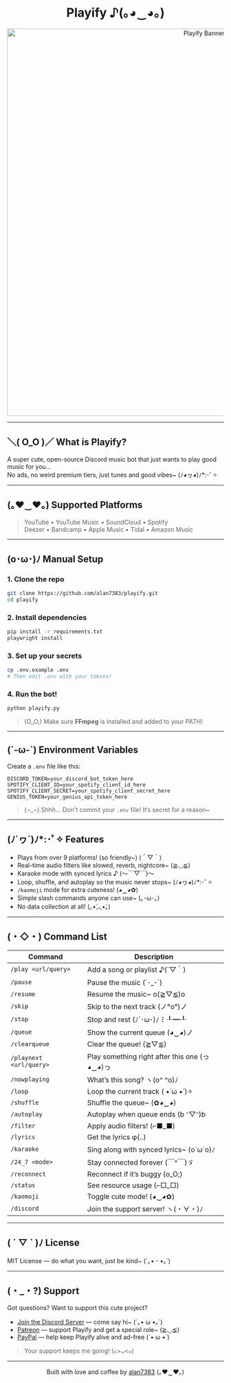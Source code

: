 <h1 align="center">Playify ♪(｡◕‿◕｡)</h1>

<p align="center">
  <img src="https://github.com/user-attachments/assets/5c1d5fba-3a34-4ffe-bd46-ef68e1175360" alt="Playify Banner" width="900">
</p>

---

## ＼( O_O )／ What is Playify?

A super cute, open-source Discord music bot that just wants to play good music for you...  
No ads, no weird premium tiers, just tunes and good vibes~ (ﾉ◕ヮ◕)ﾉ*:･ﾟ✧

---

## (｡♥‿♥｡) Supported Platforms

> YouTube • YouTube Music • SoundCloud • Spotify  
> Deezer • Bandcamp • Apple Music • Tidal • Amazon Music

---

## (o･ω･)ﾉ Manual Setup

### 1. Clone the repo
```bash
git clone https://github.com/alan7383/playify.git
cd playify
````

### 2. Install dependencies

```bash
pip install -r requirements.txt
playwright install
```

### 3. Set up your secrets

```bash
cp .env.example .env
# Then edit .env with your tokens!
```

### 4. Run the bot!

```bash
python playify.py
```

> (O\_O;) Make sure **FFmpeg** is installed and added to your PATH!

---

## (´-ω-\`) Environment Variables

Create a `.env` file like this:

```env
DISCORD_TOKEN=your_discord_bot_token_here
SPOTIFY_CLIENT_ID=your_spotify_client_id_here
SPOTIFY_CLIENT_SECRET=your_spotify_client_secret_here
GENIUS_TOKEN=your_genius_api_token_here
```

> (¬\_¬) Shhh... Don't commit your `.env` file! It’s secret for a reason\~

---

## (ﾉ´ヮ´)ﾉ\*:･ﾟ✧ Features

* Plays from over 9 platforms! (so friendly\~) (＾▽＾)
* Real-time audio filters like slowed, reverb, nightcore\~ (≧◡≦)
* Karaoke mode with synced lyrics ♪ (〜￣▽￣)〜
* Loop, shuffle, and autoplay so the music never stops\~ (ﾉ◕ヮ◕)ﾉ\*:･ﾟ✧
* `/kaomoji` mode for extra cuteness! (◕‿◕✿)
* Simple slash commands anyone can use\~ (｡･ω･｡)
* No data collection at all! (｡•́︿•̀｡)

---

## (・◇・) Command List

| Command                 | Description                                 |
| ----------------------- | ------------------------------------------- |
| `/play <url/query>`     | Add a song or playlist ♪(´▽｀)               |
| `/pause`                | Pause the music (´･\_･\`)                   |
| `/resume`               | Resume the music\~ o(≧▽≦)o                  |
| `/skip`                 | Skip to the next track (ノ°ο°)ノ              |
| `/stop`                 | Stop and rest (ﾉ´･ω･)ﾉ ﾐ ┸━┸                |
| `/queue`                | Show the current queue (◕‿◕)ノ               |
| `/clearqueue`           | Clear the queue! (≧▽≦)                      |
| `/playnext <url/query>` | Play something right after this one (っ◕‿◕)っ |
| `/nowplaying`           | What’s this song? ヽ(o^ ^o)ﾉ                 |
| `/loop`                 | Loop the current track ( •̀ ω •́ )✧         |
| `/shuffle`              | Shuffle the queue\~ (✿◕‿◕)                  |
| `/autoplay`             | Autoplay when queue ends (b ᵔ▽ᵔ)b           |
| `/filter`               | Apply audio filters! (⌐■\_■)                |
| `/lyrics`               | Get the lyrics φ(..)                        |
| `/karaoke`              | Sing along with synced lyrics\~ (o´ω\`o)ﾉ   |
| `/24_7 <mode>`          | Stay connected forever (￣^￣)ゞ               |
| `/reconnect`            | Reconnect if it’s buggy (o\_O;)             |
| `/status`               | See resource usage (⌐□\_□)                  |
| `/kaomoji`              | Toggle cute mode! (◕‿◕✿)                    |
| `/discord`              | Join the support server! ヽ(・∀・)ﾉ            |

---

## ( ´ ▽ \` )ﾉ License

MIT License — do what you want, just be kind\~ (´｡• ᵕ •｡\`)

---

## (・\_・?) Support

Got questions? Want to support this cute project?

* [Join the Discord Server](https://discord.gg/JeH8g6g3cG) — come say hi\~ (´｡• ω •｡\`)
* [Patreon](https://patreon.com/Playify) — support Playify and get a special role\~ (≧◡≦)
* [PayPal](https://www.paypal.com/paypalme/alanmussot1) — help keep Playify alive and ad-free (´• ω •\`)

> Your support keeps me going! (๑>ᴗ<๑)

---

<p align="center">
  Built with love and coffee by <a href="https://github.com/alan7383">alan7383</a> (｡♥‿♥｡)
</p>
